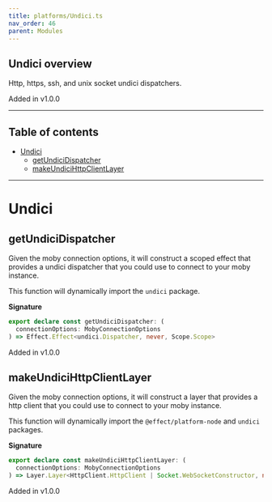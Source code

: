 ```yaml
---
title: platforms/Undici.ts
nav_order: 46
parent: Modules
---
```


## Undici overview

Http, https, ssh, and unix socket undici dispatchers.

Added in v1.0.0

---

<h2 class="text-delta">Table of contents</h2>

- [Undici](#undici)
  - [getUndiciDispatcher](#getundicidispatcher)
  - [makeUndiciHttpClientLayer](#makeundicihttpclientlayer)

---

# Undici

## getUndiciDispatcher

Given the moby connection options, it will construct a scoped effect that
provides a undici dispatcher that you could use to connect to your moby
instance.

This function will dynamically import the `undici` package.

**Signature**

```ts
export declare const getUndiciDispatcher: (
  connectionOptions: MobyConnectionOptions
) => Effect.Effect<undici.Dispatcher, never, Scope.Scope>
```

Added in v1.0.0

## makeUndiciHttpClientLayer

Given the moby connection options, it will construct a layer that provides a
http client that you could use to connect to your moby instance.

This function will dynamically import the `@effect/platform-node` and
`undici` packages.

**Signature**

```ts
export declare const makeUndiciHttpClientLayer: (
  connectionOptions: MobyConnectionOptions
) => Layer.Layer<HttpClient.HttpClient | Socket.WebSocketConstructor, never, never>
```

Added in v1.0.0
